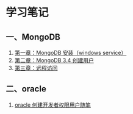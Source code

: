 # 学习笔记

## 一、MongoDB
1. [第一章：MongoDB 安装（windows service）](./MongoDB/Install.md)
2. [第二章：MongoDB 3.4 创建用户](./MongoDB/UserAuthentication.md)
3. [第三章：远程访问](./MongoDB/RemoteAccess.md)

## 二、oracle 
1. [oracle 创建开发者权限用户随笔
](./Oracel/创建普通开发权限用户.md)
